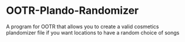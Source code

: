 # OOTR-Plando-Randomizer
A program for OOTR that allows you to create a valid cosmetics plandomizer file if you want locations to have a random choice of songs
